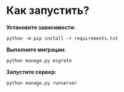 # Как запустить?

**Установите зависимости:**

`python -m pip install -r requirements.txt`

**Выполните миграции:**

`python manage.py migrate`

**Запустите сервер:**

`python manage.py runserver`

